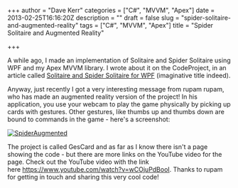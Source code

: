 +++
author = "Dave Kerr"
categories = ["C#", "MVVM", "Apex"]
date = 2013-02-25T16:16:20Z
description = ""
draft = false
slug = "spider-solitaire-and-augmented-reality"
tags = ["C#", "MVVM", "Apex"]
title = "Spider Solitaire and Augmented Reality"

+++


A while ago, I made an implementation of Solitaire and Spider Solitaire using WPF and my Apex MVVM library. I wrote about it on the CodeProject, in an article called <a title="Solitaire and Spider Solitaire for WPF" href="http://www.codeproject.com/Articles/252152/Solitaire-and-Spider-Solitaire-for-WPF">Solitaire and Spider Solitaire for WPF</a> (imaginative title indeed).

Anyway, just recently I got a very interesting message from rupam rupam, who has made an augmented reality version of the project! In his application, you use your webcam to play the game physically by picking up cards with gestures. Other gestures, like thumbs up and thumbs down are bound to commands in the game - here's a screenshot:

<a href="https://www.youtube.com/watch?v=wCOjuPdBooI"><img class="alignnone  wp-image-234" alt="SpiderAugmented" src="http://www.dwmkerr.com/wp-content/uploads/2013/02/SpiderAugmented.jpg" /></a>

The project is called GesCard and as far as I know there isn't a page showing the code - but there are more links on the YouTube video for the page. Check out the YouTube video with the link here <a href="https://www.youtube.com/watch?v=wCOjuPdBooI">https://www.youtube.com/watch?v=wCOjuPdBooI</a>. Thanks to rupam for getting in touch and sharing this very cool code!

&nbsp;


